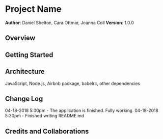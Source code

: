 # Project Name
**Author**: Daniel Shelton, Cara Ottmar, Joanna Coll
**Version**: 1.0.0 

## Overview



## Getting Started



## Architecture
JavaScript, Node.js, Airbnb package, babelrc, other dependencies

## Change Log

04-18-2018 5:00pm - The application is finished. Fully working.
04-18-2018 5:30pm - Finished writing README.md

## Credits and Collaborations
